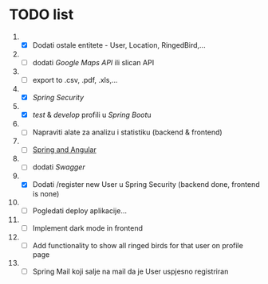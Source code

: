 # TODO list

1.
    - [x] Dodati ostale entitete - User, Location, RingedBird,...
2.
    - [ ] dodati *Google Maps API* ili slican API
3.
    - [ ] export to .csv, .pdf, .xls,...
4.
    - [x] *Spring Security*
5.
    - [x] *test* & *develop* profili u *Spring Boot*u
6.
    - [ ] Napraviti alate za analizu i statistiku (backend & frontend)
7.
    - [ ] [Spring and Angular](https://www.mendeley.com/reference-manager/reader-v2/1c800836-e145-399a-bcbb-00b966adc6cb/10bc37b4-a68b-bf37-1d97-a7da7c7e7eb3)
8.
    - [ ] dodati *Swagger*
9.
    - [x] Dodati /register new User u Spring Security (backend done, frontend is none)
10.
    - [ ] Pogledati deploy aplikacije...
11.
    - [ ] Implement dark mode in frontend
12.
    - [ ] Add functionality to show all ringed birds for that user on profile page
13.
    - [ ] Spring Mail koji salje na mail da je User uspjesno registriran
